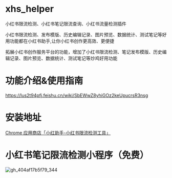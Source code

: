 # xhs_helper
小红书限流检测、小红书笔记限流查询、小红书流量检测插件

小红书限流检测、发布模版、历史编辑记录、图片预览、数据统计、测试笔记等好用功能都在小红书助手,让你小红书创作更高效、更便捷

拓展小红书创作服务平台的功能，增加了小红书限流检测、笔记发布模版、历史编辑记录、图片预览、数据统计、测试笔记等炒鸡好用功能

# 功能介绍&使用指南
https://lus2t94pfj.feishu.cn/wiki/SbEWwZ8yhiGOz2keUpucrsR3nsg

# 安装地址
[Chrome 应用商店「小红助手-小红书限流检测工具」](https://chromewebstore.google.com/detail/ffnbpgbalbkfnjbonkccjkaikmfblimb?utm_source=item-share-cb)


# 小红书笔记限流检测小程序（免费）

![gh_404af17b5f79_344](https://github.com/user-attachments/assets/ab2d6140-6624-4ae9-b9da-17d4ae49f2a7)
